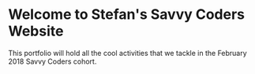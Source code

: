 # Welcome to Stefan's Savvy Coders Website
This portfolio will hold all the cool activities that we tackle in the February 2018 Savvy Coders cohort.
